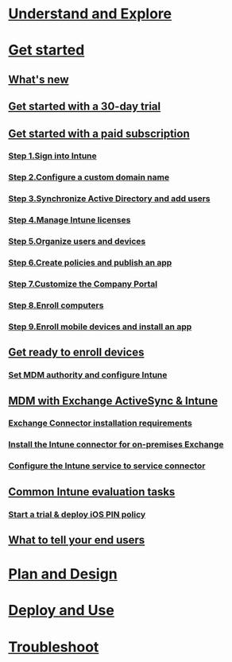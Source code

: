 # [Understand and Explore](/intune/understand/ways-to-do-enterprise-mobility.html)
# [Get started](what-s-new-in-microsoft-intune.md)

## [What's new](What-s-new-in-microsoft-intune.md)
## [Get started with a 30-day trial](get-started-with-a-30-day-trial-of-microsoft-intune.md)
## [Get started with a paid subscription](get-started-with-a-paid-subscription-to-microsoft-intune-test.md)
### [Step 1.Sign into Intune](get-started-with-a-paid-subscription-to-microsoft-intune-step-1.md)
### [Step 2.Configure a custom domain name](get-started-with-a-paid-subscription-to-microsoft-intune-step-2.md)
### [Step 3.Synchronize Active Directory and add users](get-started-with-a-paid-subscription-to-microsoft-intune-step-3.md)
### [Step 4.Manage Intune licenses](get-started-with-a-paid-subscription-to-microsoft-intune-step-4.md)
### [Step 5.Organize users and devices](get-started-with-a-paid-subscription-to-microsoft-intune-step-5.md)
### [Step 6.Create policies and publish an app](get-started-with-a-paid-subscription-to-microsoft-intune-step-6.md)
### [Step 7.Customize the Company Portal](get-started-with-a-paid-subscription-to-microsoft-intune-step-7.md)
### [Step 8.Enroll computers](get-started-with-a-paid-subscription-to-microsoft-intune-step-8.md)
### [Step 9.Enroll mobile devices and install an app](get-started-with-a-paid-subscription-to-microsoft-intune-step-9.md)
## [Get ready to enroll devices](get-ready-to-enroll-devices-in-microsoft-intune.md)
### [Set MDM authority and configure Intune](Set-mobile-device-management-authority-and-configure-microsoft-intune.md)
## [MDM with Exchange ActiveSync & Intune](mobile-device-management-with-exchange-activesync-and-microsoft-intune.md)
### [Exchange Connector installation requirements](Intune-Exchange-connector-requirements.md)
### [Install the Intune connector for on-premises Exchange](Intune-on-premises-Exchange-connector.md)
### [Configure the Intune service to service connector](Intune-service-to-service-Exchange-connector.md)
## [Common Intune evaluation tasks](common-microsoft-intune-evaluation-tasks.md)
### [Start a trial & deploy iOS PIN policy](start-a-microsoft-intune-trial-and-deploy-ios-pin-policy.md)
## [What to tell your end users](what-to-tell-your-end-users-about-using-microsoft-intune.md)
# [Plan and Design](/intune/plandesign/plan-your-user-and-device-groups.html)
# [Deploy and Use](/intune/deployuse/learn-how-to-deploy-a-solution-for-protecting-company-email-and-documents.html)
# [Troubleshoot](/intune/troubleshoot/how-to-get-support-for-microsoft-intune.html)

